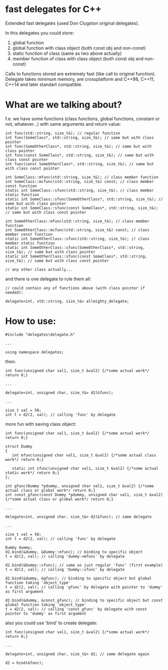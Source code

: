 # fast delegates for C++

Extended fast delegates (used Don Clugston original delegates).

In this delegates you could store:
1) global function
2) global function with class object (both const obj and non-const)
3) static function of class (same as two above actually)
4) member function of class with class object (both const obj and non-const)

Calls to functions stored are extremely fast (like call to original function). Delegate takes minimum memory, are crossplatform and C++98, C++11, C++14 and later standart compatible.

# What are we talking about?
f.e. we have some functions (class functions, global functions, constant or not, whatever...) with same arguments and return value:
```
int func(std::string, size_t&); // regular function
int func(SomeClass*, std::string, size_t&); // same but with class pointer
int func(SomeOtherClass*, std::string, size_t&); // same but with class pointer
int func(const SomeClass*, std::string, size_t&); // same but with class const pointer
int func(const SomeOtherClass*, std::string, size_t&); // same but with class const pointer

int SomeClass::mfunc(std::string, size_t&); // class member function
int SomeClass::mcfunc(std::string, size_t&) const; // class member const function
static int SomeClass::sfunc(std::string, size_t&); // class member static function
static int SomeClass::sfunc(SomeOtherClass*, std::string, size_t&); // same but with class pointer
static int SomeClass::sfunc(const SomeClass*, std::string, size_t&); // same but with class const pointer

int SomeOtherClass::mfunc(std::string, size_t&); // class member function
int SomeOtherClass::mcfunc(std::string, size_t&) const; // class member const function
static int SomeOtherClass::sfunc(std::string, size_t&); // class member static function
static int SomeOtherClass::sfunc(SomeOtherClass*, std::string, size_t&); // same but with class pointer
static int SomeOtherClass::sfunc(const SomeClass*, std::string, size_t&); // same but with class const pointer

// any other class actually...
```
and there is one delegate to rule them all:
```
// could contain any of functions above (with class pointer if needed):

delegate<int, std::string, size_t&> allmighty_delegate;

```

# How to use:
```
#include "delegates\delegate.h"

...

using namespace delegates;
```
then:

```
int func(unsigned char val1, size_t &val2) {/*some actual work*/ return 0;}

...

delegate<int, unsigned char, size_t&> d2(&func);

...

size_t val = 50;
int t = d2(2, val); // calling 'func' by delegate
```
more fun with saving class object:

```
int func(unsigned char val1, size_t &val2) {/*some actual work*/ return 0;}

struct Dummy
{
   int mfunc(unsigned char val1, size_t &val2) {/*some actual class work*/ return 0;}
      
   static int sfunc(unsigned char val1, size_t &val2) {/*some actual static work*/ return 0;}
};

int gfunc(Dummy *pdummy, unsigned char val1, size_t &val2) {/*some actual class or global work*/ return 0;}
int const_gfunc(const Dummy *pdummy, unsigned char val1, size_t &val2) {/*some actual class or global work*/ return 0;}

...

delegate<int, unsigned char, size_t&> d2(&func); // same delegate

...

size_t val = 50;
int t = d2(2, val); // calling 'func' by delegate

Dummy dummy;
d2.bind(&dummy, &Dummy::mfunc); // binding to specific object
t = d2(2, val); // calling 'dummy->mfunc' by delegate

d2.bind(&Dummy::sfunc); // same as just regular 'func' (first example)
t = d2(2, val); // calling 'Dummy::sfunc' by delegate

d2.bind(&dummy, &gfunc); // binding to specific object but global function taking 'object_type'
t = d2(2, val); // calling 'gfunc' by delegate with pointer to 'dummy' as first argument

d2.bind(&dummy, &const_gfunc); // binding to specific object but const global function taking 'object_type'
t = d2(2, val); // calling 'const_gfunc' by delegate with const pointer to 'dummy' as first argument
```

also you could use 'bind' to create delegate:

```
int func(unsigned char val1, size_t &val2) {/*some actual work*/ return 0;}

...

delegate<int, unsigned char, size_t&> d2; // same delegate again

d2 = bind(&func);
```
